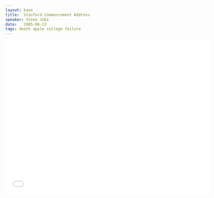 ```yaml
---
layout: base
title:  Stanford Commencement Address
speaker: Steve Jobs
date:   2005-06-13
tags: death apple college failure
---
```


<div id="talk-container">
	<iframe width="640" height="480" src="//www.youtube.com/embed/9YzvM6V5rBM" frameborder="0" allowfullscreen></iframe>
</div>